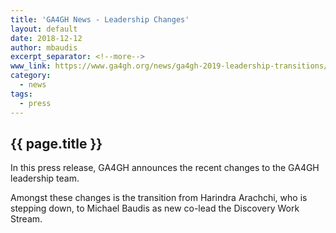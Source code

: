 ```yaml
---
title: 'GA4GH News - Leadership Changes'
layout: default
date: 2018-12-12
author: mbaudis
excerpt_separator: <!--more-->
www_link: https://www.ga4gh.org/news/ga4gh-2019-leadership-transitions/
category:
  - news
tags:
  - press
---
```


## {{ page.title }}

In this press release, GA4GH announces the recent changes to the GA4GH leadership team.

<!--more-->

Amongst these changes is the transition from Harindra Arachchi, who is stepping down, to Michael Baudis as new co-lead the Discovery Work Stream. 
